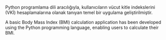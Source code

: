 Python programlama dili aracılığıyla, kullanıcıların vücut kitle indekslerini (VKİ) hesaplamalarına olanak tanıyan temel bir uygulama geliştirilmiştir.



A basic Body Mass Index (BMI) calculation application has been developed using the Python programming language, enabling users to calculate their BMI.
